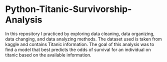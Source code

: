 # Python-Titanic-Survivorship-Analysis

In this repository I practiced by exploring data cleaning, data organizing, data changing, and data analyzing methods. 
The dataset used is taken from kaggle and contains Titanic information.
The goal of this analysis was to find a model that best predicts the odds of survival for an individual on titanic based on the available information.
